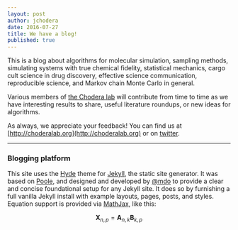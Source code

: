 ```yaml
---
layout: post
author: jchodera
date: 2016-07-27
title: We have a blog!
published: true
---
```


This is a blog about algorithms for molecular simulation, sampling methods, simulating systems with true chemical fidelity, statistical mechanics, cargo cult science in drug discovery, effective science communication, reproducible science, and Markov chain Monte Carlo in general.

Various members of [the Chodera lab](http://choderalab.org) will contribute from time to time as we have interesting results to share, useful literature roundups, or new ideas for algorithms.

As always, we appreciate your feedback! You can find us at [http://choderalab.org](http://choderalab.org) or on [twitter](https://twitter.com/jchodera).

-----

<!--more-->

### Blogging platform

This site uses the [Hyde](https://github.com/poole/hyde) theme for [Jekyll](http://jekyllrb.com), the static site generator.
It was based on [Poole](https://github.com/poole/poole), and designed and developed by [@mdo](https://twitter.com/mdo) to provide a clear and concise foundational setup for any Jekyll site.
It does so by furnishing a full vanilla Jekyll install with example layouts, pages, posts, and styles.
Equation support is provided via [MathJax](https://jekyllrb.com/docs/extras/), like this:

$$ \mathbf{X}_{n,p} = \mathbf{A}_{n,k} \mathbf{B}_{k,p} $$
